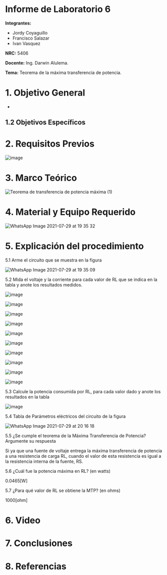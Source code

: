 # Informe de Laboratorio 6
**Integrantes:**

- Jordy Coyaguillo
- Francisco Salazar
- Ivan Vasquez

 **NRC:** 5406
 
 **Docente:** Ing. Darwin Alulema.
 
 **Tema:** Teorema de la máxima transferencia de potencia.
# 1. Objetivo General

- 

## 1.2 Objetivos Específicos



# 2. Requisitos Previos

![image](https://user-images.githubusercontent.com/85137954/127583722-86c4c769-4da1-48b1-aec4-127b78881e4f.png)

# 3. Marco Teórico

![Teorema de transferencia de potencia máxima (1)](https://user-images.githubusercontent.com/85137954/127581878-e38fbd6a-4f42-4741-bd5c-da0f08fcf57f.png)

# 4. Material y Equipo Requerido

![WhatsApp Image 2021-07-29 at 19 35 32](https://user-images.githubusercontent.com/85137954/127582473-39d6a5cc-1e31-4865-a3bc-c2bec3e8fd03.jpeg)

# 5. Explicación del procedimiento

5.1 Arme el circuito que se muestra en la figura

![WhatsApp Image 2021-07-29 at 19 35 09](https://user-images.githubusercontent.com/85137954/127582456-e215f34a-f978-4f10-ae94-2caea44f82af.jpeg)

5.2 Mida el voltaje y la corriente para cada valor de RL que se indica en la tabla y anote los resultados medidos.

![image](https://user-images.githubusercontent.com/85137954/127583883-f1317bea-926e-4cf5-90c3-73369f52e016.png)

![image](https://user-images.githubusercontent.com/85137954/127583895-d9710793-a96a-45fe-b24c-bd57a3aec7d3.png)

![image](https://user-images.githubusercontent.com/85137954/127583909-320302e5-39de-4ee0-bb16-9431b114cd95.png)

![image](https://user-images.githubusercontent.com/85137954/127583918-7b26e2f1-e49b-4961-af86-fc7128200838.png)

![image](https://user-images.githubusercontent.com/85137954/127583930-d595150a-ebca-4fcc-afbc-059e27a142c9.png)

![image](https://user-images.githubusercontent.com/85137954/127583939-472b9d55-01cb-4b65-9cd7-4518a1826d64.png)

![image](https://user-images.githubusercontent.com/85137954/127583947-fd155002-e923-47c6-9e4a-7e57c0bb5c0d.png)

![image](https://user-images.githubusercontent.com/85137954/127583954-b199e23d-92f1-4f5e-ae47-48beaf2e080a.png)

![image](https://user-images.githubusercontent.com/85137954/127583958-22561943-78fc-4846-994e-f62ccbaa0c95.png)

![image](https://user-images.githubusercontent.com/85137954/127583969-93c57c12-4b7d-4c11-ba7e-c50bccaeedca.png)

5.3 Calcule la potencia consumida por RL, para cada valor dado y anote los resultados en la tabla

![image](https://user-images.githubusercontent.com/85137954/127584019-850da2f2-7b41-4eb8-9e2a-6e8c55e93b3c.png)

5.4 Tabla de Parámetros eléctricos del circuito de la figura

![WhatsApp Image 2021-07-29 at 20 16 18](https://user-images.githubusercontent.com/85137954/127585352-b6d8f722-bf64-4e5b-80cf-e4a8a67bce6d.jpeg)

5.5 ¿Se cumple el teorema de la Máxima Transferencia de Potencia? Argumente su respuesta

Si ya que  una fuente de voltaje entrega la máxima transferencia de potencia a una resistencia
de carga RL, cuando el valor de esta resistencia es igual a la resistencia interna de la
fuente, RS.

5.6 ¿Cuál fue la potencia máxima en RL? (en watts)

0.0465[W]

5.7 ¿Para qué valor de RL se obtiene la MTP? (en ohms)

1000[ohm]

# 6. Video



# 7. Conclusiones


# 8. Referencias

